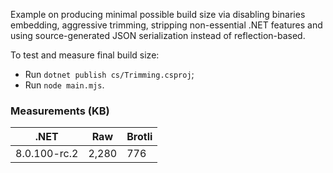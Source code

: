 Example on producing minimal possible build size via disabling binaries embedding, aggressive trimming, stripping non-essential .NET features and using source-generated JSON serialization instead of reflection-based.

To test and measure final build size:
- Run `dotnet publish cs/Trimming.csproj`;
- Run `node main.mjs`.

### Measurements (KB)

| .NET         | Raw   | Brotli |
|--------------|-------|--------|
| 8.0.100-rc.2 | 2,280 | 776    |
